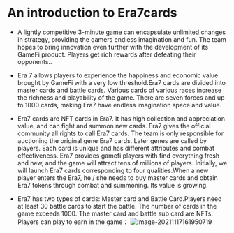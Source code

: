 # An introduction to Era7cards

- A lightly competitive 3-minute game can encapsulate unlimited changes in strategy, providing the gamers endless imagination and fun. The team hopes to bring innovation even further with the development of its GameFi product. Players get rich rewards after defeating their opponents..

- Era 7 allows players to experience the happiness and economic value brought by GameFi with a very low threshold.Era7 cards are divided into master cards and battle cards. Various cards of various races increase the richness and playability of the game. There are seven forces and up to 1000 cards, making Era7 have endless imagination space and value.

- Era7 cards are NFT cards in Era7. It has high collection and appreciation value, and can fight and summon new cards. Era7 gives the official community all rights to call Era7 cards. The team is only responsible for auctioning the original gene Era7 cards. Later genes are called by players. Each card is unique and has different attributes and combat effectiveness. Era7 provides gamefi players with find everything fresh and new, and the game will attract tens of millions of players. Initially, we will launch Era7 cards corresponding to four qualities.When a new player enters the Era7, he / she needs to buy master cards and obtain Era7 tokens through combat and summoning. Its value is growing.

- Era7 has two types of cards: Master card and Battle Card.Players need at least 30 battle cards to start the battle. The number of cards in the game exceeds 1000. The master card and battle sub card are NFTs. Players can play to earn in the game： ![image-20211117161950719](C:\Users\Administrator\AppData\Roaming\Typora\typora-user-images\image-20211117161950719.png)
